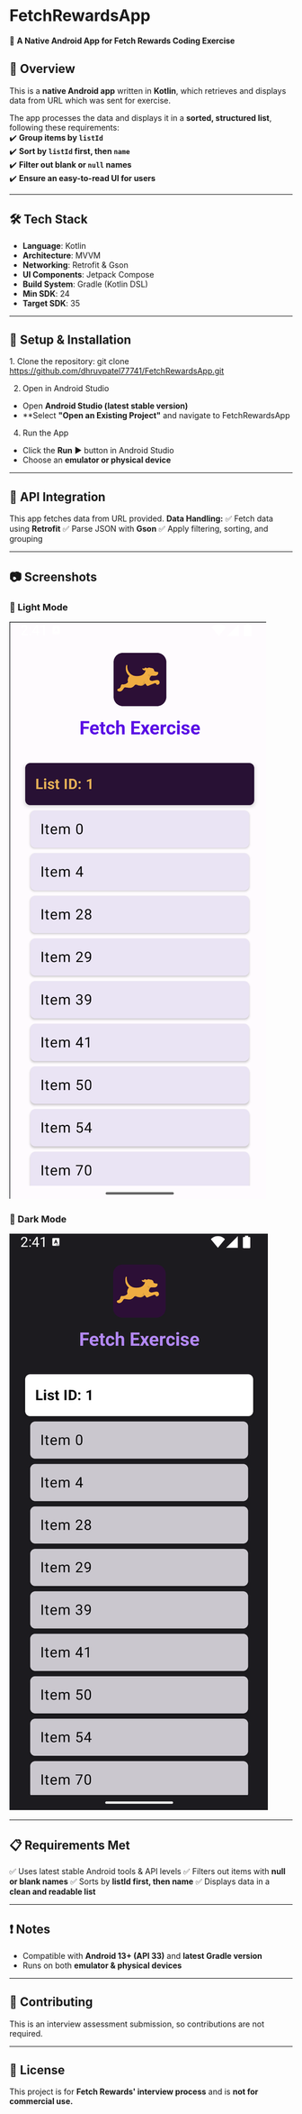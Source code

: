 # FetchRewardsApp
📱 **A Native Android App for Fetch Rewards Coding Exercise**

## 📌 Overview
This is a **native Android app** written in **Kotlin**, which retrieves and displays data from URL which was sent for exercise.

The app processes the data and displays it in a **sorted, structured list**, following these requirements:  
✔️ **Group items by `listId`**  
✔️ **Sort by `listId` first, then `name`**  
✔️ **Filter out blank or `null` names**  
✔️ **Ensure an easy-to-read UI for users**

---

## 🛠 Tech Stack
- **Language**: Kotlin
- **Architecture**: MVVM
- **Networking**: Retrofit & Gson
- **UI Components**: Jetpack Compose
- **Build System**: Gradle (Kotlin DSL)
- **Min SDK**: 24
- **Target SDK**: 35

---

## 🚀 Setup & Installation
1️. Clone the repository:
   git clone https://github.com/dhruvpatel77741/FetchRewardsApp.git

2. Open in Android Studio
- Open **Android Studio (latest stable version)**
- **Select **"Open an Existing Project"** and navigate to FetchRewardsApp

4. Run the App
- Click the **Run** ▶️ button in Android Studio
- Choose an **emulator or physical device**

---

## 📡 API Integration
This app fetches data from URL provided.
**Data Handling:**
✅ Fetch data using **Retrofit**
✅ Parse JSON with **Gson**
✅ Apply filtering, sorting, and grouping

---

## 📷 Screenshots

### 📌 Light Mode
![Light Mode](screenshots/screenshot1.png)

### 📌 Dark Mode
![Dark Mode](screenshots/screenshot2.png)

---

## 📋 Requirements Met
✅ Uses latest stable Android tools & API levels
✅ Filters out items with **null or blank names**
✅ Sorts by **listId first, then name**
✅ Displays data in a **clean and readable list**

---

## ❗ Notes
- Compatible with **Android 13+ (API 33)** and **latest Gradle version**
- Runs on both **emulator & physical devices**

---

## 🤝 Contributing
This is an interview assessment submission, so contributions are not required.

---

## 📜 License
This project is for **Fetch Rewards' interview process** and is **not for commercial use.**
